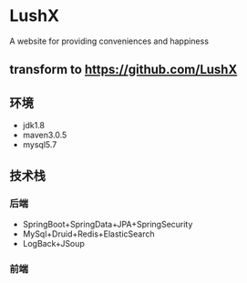 # LushX
A website for providing conveniences and happiness

## transform to https://github.com/LushX

##  环境
- jdk1.8
- maven3.0.5
- mysql5.7

##  技术栈
### 后端
- SpringBoot+SpringData+JPA+SpringSecurity
- MySql+Druid+Redis+ElasticSearch
- LogBack+JSoup

### 前端
